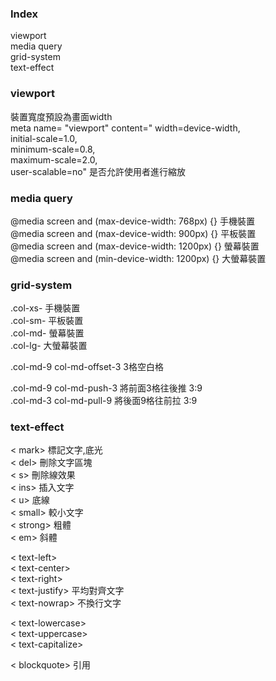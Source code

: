 

### Index   
viewport    
media query   
grid-system   
text-effect   


### viewport    

裝置寬度預設為畫面width    
meta name= "viewport" content="
width=device-width,     
initial-scale=1.0,    
minimum-scale=0.8,    
maximum-scale=2.0,    
user-scalable=no"   是否允許使用者進行縮放   

### media query   

@media screen and (max-device-width: 768px) {}    手機裝置    
@media screen and (max-device-width: 900px) {}    平板裝置    
@media screen and (max-device-width: 1200px) {}   螢幕裝置    
@media screen and (min-device-width: 1200px) {}   大螢幕裝置    


### grid-system    

.col-xs-    手機裝置    
.col-sm-    平板裝置    
.col-md-    螢幕裝置    
.col-lg-    大螢幕裝置   

.col-md-9 col-md-offset-3    3格空白格   

.col-md-9 col-md-push-3  將前面3格往後推 3:9   
.col-md-3 col-md-pull-9  將後面9格往前拉 3:9    


### text-effect    

< mark>  標記文字,底光    
< del> 刪除文字區塊    
< s> 刪除線效果    
< ins> 插入文字   
< u> 底線   
< small> 較小文字   
< strong> 粗體    
< em> 斜體    

< text-left>      
< text-center>    
< text-right>   
< text-justify>  平均對齊文字   
< text-nowrap>   不換行文字    

< text-lowercase>   
< text-uppercase>   
< text-capitalize>    

< blockquote> 引用   







